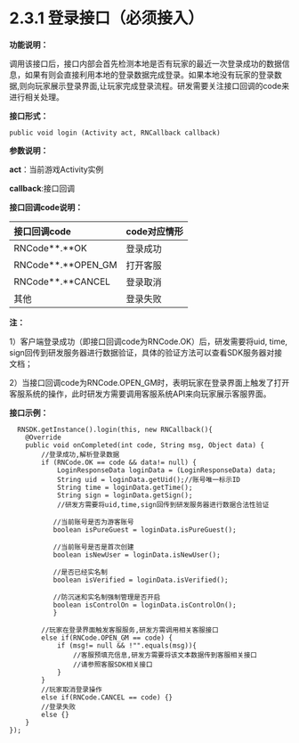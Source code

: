 # 2.3.1 登录接口（必须接入）

**功能说明：**

调用该接口后，接口内部会首先检测本地是否有玩家的最近一次登录成功的数据信息，如果有则会直接利用本地的登录数据完成登录。如果本地没有玩家的登录数据,则向玩家展示登录界面,让玩家完成登录流程。研发需要关注接口回调的code来进行相关处理。

**接口形式：**

```text
public void login (Activity act, RNCallback callback)
```

**参数说明：**

**act**：当前游戏Activity实例

**callback**:接口回调

**接口回调code说明：**

| 接口回调code | code对应情形 |
| :--- | :--- |
| RNCode**.**OK | 登录成功 |
| RNCode**.**OPEN\_GM | 打开客服 |
| RNCode**.**CANCEL | 登录取消 |
| 其他 | 登录失败 |

**注：**

1）客户端登录成功（即接口回调code为RNCode.OK）后，研发需要将uid, time, sign回传到研发服务器进行数据验证，具体的验证方法可以查看SDK服务器对接文档；

2）当接口回调code为RNCode.OPEN\_GM时，表明玩家在登录界面上触发了打开客服系统的操作，此时研发方需要调用客服系统API来向玩家展示客服界面。

**接口示例：**

```text
  RNSDK.getInstance().login(this, new RNCallback(){
    @Override
    public void onCompleted(int code, String msg, Object data) {
        //登录成功,解析登录数据
        if (RNCode.OK == code && data!= null) {
            LoginResponseData loginData = (LoginResponseData) data;
            String uid = loginData.getUid();//账号唯一标示ID
            String time = loginData.getTime();
            String sign = loginData.getSign();
            //研发方需要将uid,time,sign回传到研发服务器进行数据合法性验证

           //当前账号是否为游客账号
           boolean isPureGuest = loginData.isPureGuest();

           //当前账号是否是首次创建
           boolean isNewUser = loginData.isNewUser();

           //是否已经实名制
           boolean isVerified = loginData.isVerified();

           //防沉迷和实名制强制管理是否开启
           boolean isControlOn = loginData.isControlOn();
           }

        //玩家在登录界面触发客服服务,研发方需调用相关客服接口
        else if(RNCode.OPEN_GM == code) {
            if (msg!= null && !"".equals(msg)){
                //客服预填充信息,研发方需要将该文本数据传到客服相关接口
                //请参照客服SDK相关接口
            }
        }
        //玩家取消登录操作
        else if(RNCode.CANCEL == code) {}
        //登录失败
        else {}
    }
});

```

